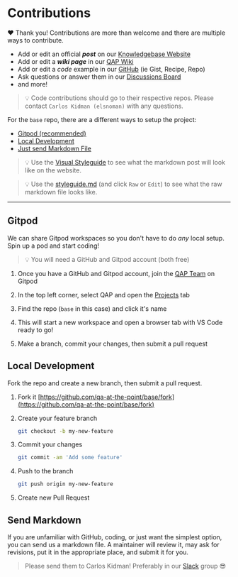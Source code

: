 # Contributions

❤️ Thank you! Contributions are more than welcome and there are multiple ways to contribute.

- Add or edit an official **_post_** on our [Knowledgebase Website](https://base.qap.dev)
- Add or edit a **_wiki page_** in our [QAP Wiki](https://github.com/qa-at-the-point/base/wiki)
- Add or edit a _code_ example in our [GitHub](https://github.com/qa-at-the-point/) (ie Gist, Recipe, Repo)
- Ask questions or answer them in our [Discussions Board](https://github.com/qa-at-the-point/base/discussions)
- and more!

> 💡 Code contributions should go to their respective repos. Please contact `Carlos Kidman (elsnoman)` with any questions.

For the `base` repo, there are a different ways to setup the project:

- [Gitpod (recommended)](#gitpod)
- [Local Development](#local-development)
- [Just send Markdown File](#send-markdown)

> 💡 Use the [Visual Styleguide](https://base.qap.dev/styleguide) to see what the markdown post will look like on the website.

> 💡 Use the [styleguide.md](https://github.com/qa-at-the-point/base/blob/main/styleguide.md) (and click `Raw` or `Edit`) to see what the raw markdown file looks like.

---

## Gitpod

We can share Gitpod workspaces so you don't have to do _any_ local setup. Spin up a pod and start coding!

> 💡 You will need a GitHub and Gitpod account (both free)

1. Once you have a GitHub and Gitpod account, join the [QAP Team](https://gitpod.io/teams/join?inviteId=6c67cd4b-d64e-4505-bf36-58599f224a04) on Gitpod

2. In the top left corner, select QAP and open the [Projects](https://gitpod.io/t/qap/projects) tab

3. Find the repo (`base` in this case) and click it's name

4. This will start a new workspace and open a browser tab with VS Code ready to go!

5. Make a branch, commit your changes, then submit a pull request

## Local Development

Fork the repo and create a new branch, then submit a pull request.

1. Fork it [https://github.com/qa-at-the-point/base/fork](https://github.com/qa-at-the-point/base/fork)

2. Create your feature branch

   ```sh
   git checkout -b my-new-feature
   ```

3. Commit your changes

   ```sh
   git commit -am 'Add some feature'
   ```

4. Push to the branch

   ```sh
   git push origin my-new-feature
   ```

5. Create new Pull Request

## Send Markdown

If you are unfamiliar with GitHub, coding, or just want the simplest option, you can send us a markdown file. A maintainer will review it, may ask for revisions, put it in the appropriate place, and submit it for you.

> Please send them to Carlos Kidman! Preferably in our [Slack](https://join.slack.com/t/qautah/shared_invite/zt-4cbb6q78-J8opsCMlPqOKdef42x9kUw) group 😎
